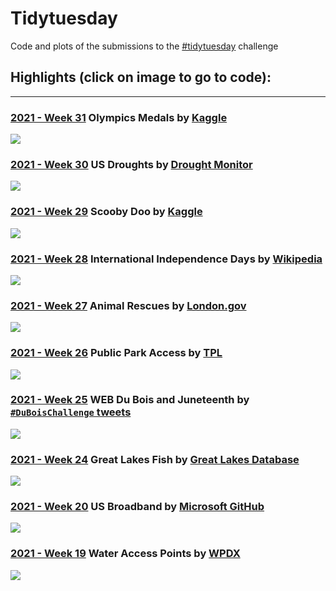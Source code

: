 
# Tidytuesday


Code and plots of the submissions to the [#tidytuesday](https://github.com/rfordatascience/tidytuesday) challenge 


## Highlights (click on image to go to code): <br>
___

### [2021 - Week 31](2021_w31) Olympics Medals by [Kaggle](https://www.kaggle.com/heesoo37/120-years-of-olympic-history-athletes-and-results)
<a href="2021_w31"><img src="2021_w31/tidytuesday_2021_w31.png"></a>
	
### [2021 - Week 30](2021_w30) US Droughts by [Drought Monitor](https://droughtmonitor.unl.edu/DmData/DataDownload.aspx)
<a href="2021_w30"><img src="2021_w30/tidytuesday_2021_w30.png"></a>
	
### [2021 - Week 29](2021_w29) Scooby Doo by  [Kaggle](https://www.kaggle.com/williamschooleman/scoobydoo-complete)
<a href="2021_w29"><img src="2021_w29/tidytuesday_2021_w29.png"></a>
	
	
### [2021 - Week 28](2021_w28) International Independence Days by [Wikipedia](https://en.wikipedia.org/wiki/List_of_national_independence_days)
<a href="2021_w28"><img src="2021_w28/tidytuesday_2021_w28.png"></a>
	
### [2021 - Week 27](2021_w27) Animal Rescues by [London.gov](https://data.london.gov.uk/dataset/animal-rescue-incidents-attended-by-lfb)
<a href="2021_w27"><img src="2021_w27/tidytuesday_2021_w27.png"></a>
	
### [2021 - Week 26](2021_w26) Public Park Access by [TPL](https://www.tpl.org/parks-and-an-equitable-recovery-parkscore-report)
<a href="2021_w26"><img src="2021_w26/tidytuesday_2021_w26.png"></a>
	
### [2021 - Week 25](2021_w25) WEB Du Bois and Juneteenth by [`#DuBoisChallenge` tweets](https://public.tableau.com/app/profile/sekou.tyler/viz/DuBoisChalllenge2021TwitterMetrics/DuBoisChallenge2021TwitterActivity)
<a href="2021_w25"><img src="2021_w25/tidytuesday_2021_w25.png"></a>
	
### [2021 - Week 24](2021_w24) Great Lakes Fish by [Great Lakes Database](http://www.glfc.org/great-lakes-databases.php)
<a href="2021_w24"><img src="2021_w24/tidytuesday_2021_w24.png"></a>
	
### [2021 - Week 20](2021_w20) US Broadband by [Microsoft GitHub](https://github.com/microsoft/USBroadbandUsagePercentages)
<a href="2021_w20"><img src="2021_w20/tidytuesday_2021_w20.png"></a>
	
### [2021 - Week 19](2021_w19) Water Access Points by [WPDX](https://www.waterpointdata.org/)
<a href="2021_w19"><img src="2021_w19/tidytuesday_2021_w19.png"></a>



